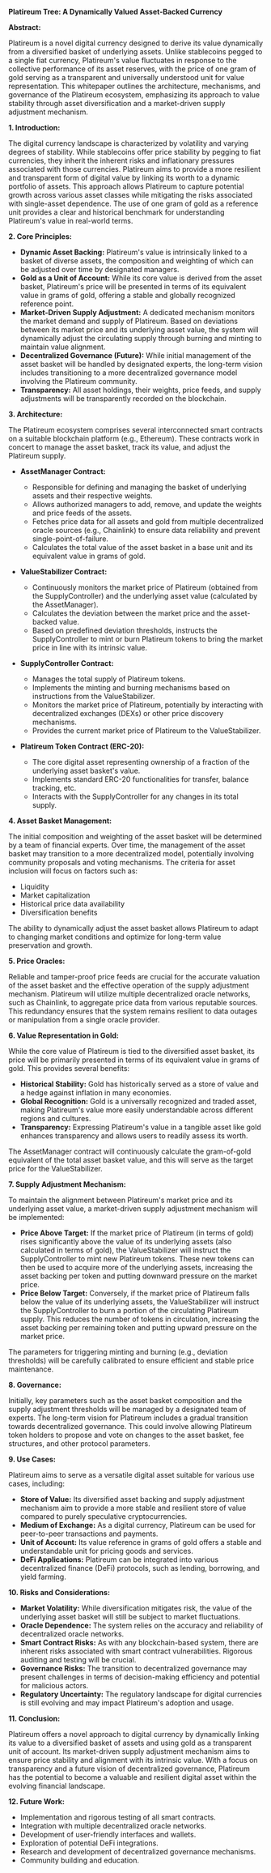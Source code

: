 **Platireum Tree: A Dynamically Valued Asset-Backed Currency**

**Abstract:**

Platireum is a novel digital currency designed to derive its value dynamically from a diversified basket of underlying assets. Unlike stablecoins pegged to a single fiat currency, Platireum's value fluctuates in response to the collective performance of its asset reserves, with the price of one gram of gold serving as a transparent and universally understood unit for value representation. This whitepaper outlines the architecture, mechanisms, and governance of the Platireum ecosystem, emphasizing its approach to value stability through asset diversification and a market-driven supply adjustment mechanism.

**1. Introduction:**

The digital currency landscape is characterized by volatility and varying degrees of stability. While stablecoins offer price stability by pegging to fiat currencies, they inherit the inherent risks and inflationary pressures associated with those currencies. Platireum aims to provide a more resilient and transparent form of digital value by linking its worth to a dynamic portfolio of assets. This approach allows Platireum to capture potential growth across various asset classes while mitigating the risks associated with single-asset dependence. The use of one gram of gold as a reference unit provides a clear and historical benchmark for understanding Platireum's value in real-world terms.

**2. Core Principles:**

* **Dynamic Asset Backing:** Platireum's value is intrinsically linked to a basket of diverse assets, the composition and weighting of which can be adjusted over time by designated managers.
* **Gold as a Unit of Account:** While its core value is derived from the asset basket, Platireum's price will be presented in terms of its equivalent value in grams of gold, offering a stable and globally recognized reference point.
* **Market-Driven Supply Adjustment:** A dedicated mechanism monitors the market demand and supply of Platireum. Based on deviations between its market price and its underlying asset value, the system will dynamically adjust the circulating supply through burning and minting to maintain value alignment.
* **Decentralized Governance (Future):** While initial management of the asset basket will be handled by designated experts, the long-term vision includes transitioning to a more decentralized governance model involving the Platireum community.
* **Transparency:** All asset holdings, their weights, price feeds, and supply adjustments will be transparently recorded on the blockchain.

**3. Architecture:**

The Platireum ecosystem comprises several interconnected smart contracts on a suitable blockchain platform (e.g., Ethereum). These contracts work in concert to manage the asset basket, track its value, and adjust the Platireum supply.

* **AssetManager Contract:**
    * Responsible for defining and managing the basket of underlying assets and their respective weights.
    * Allows authorized managers to add, remove, and update the weights and price feeds of the assets.
    * Fetches price data for all assets and gold from multiple decentralized oracle sources (e.g., Chainlink) to ensure data reliability and prevent single-point-of-failure.
    * Calculates the total value of the asset basket in a base unit and its equivalent value in grams of gold.

* **ValueStabilizer Contract:**
    * Continuously monitors the market price of Platireum (obtained from the SupplyController) and the underlying asset value (calculated by the AssetManager).
    * Calculates the deviation between the market price and the asset-backed value.
    * Based on predefined deviation thresholds, instructs the SupplyController to mint or burn Platireum tokens to bring the market price in line with its intrinsic value.

* **SupplyController Contract:**
    * Manages the total supply of Platireum tokens.
    * Implements the minting and burning mechanisms based on instructions from the ValueStabilizer.
    * Monitors the market price of Platireum, potentially by interacting with decentralized exchanges (DEXs) or other price discovery mechanisms.
    * Provides the current market price of Platireum to the ValueStabilizer.

* **Platireum Token Contract (ERC-20):**
    * The core digital asset representing ownership of a fraction of the underlying asset basket's value.
    * Implements standard ERC-20 functionalities for transfer, balance tracking, etc.
    * Interacts with the SupplyController for any changes in its total supply.

**4. Asset Basket Management:**

The initial composition and weighting of the asset basket will be determined by a team of financial experts. Over time, the management of the asset basket may transition to a more decentralized model, potentially involving community proposals and voting mechanisms. The criteria for asset inclusion will focus on factors such as:

* Liquidity
* Market capitalization
* Historical price data availability
* Diversification benefits

The ability to dynamically adjust the asset basket allows Platireum to adapt to changing market conditions and optimize for long-term value preservation and growth.

**5. Price Oracles:**

Reliable and tamper-proof price feeds are crucial for the accurate valuation of the asset basket and the effective operation of the supply adjustment mechanism. Platireum will utilize multiple decentralized oracle networks, such as Chainlink, to aggregate price data from various reputable sources. This redundancy ensures that the system remains resilient to data outages or manipulation from a single oracle provider.

**6. Value Representation in Gold:**

While the core value of Platireum is tied to the diversified asset basket, its price will be primarily presented in terms of its equivalent value in grams of gold. This provides several benefits:

* **Historical Stability:** Gold has historically served as a store of value and a hedge against inflation in many economies.
* **Global Recognition:** Gold is a universally recognized and traded asset, making Platireum's value more easily understandable across different regions and cultures.
* **Transparency:** Expressing Platireum's value in a tangible asset like gold enhances transparency and allows users to readily assess its worth.

The AssetManager contract will continuously calculate the gram-of-gold equivalent of the total asset basket value, and this will serve as the target price for the ValueStabilizer.

**7. Supply Adjustment Mechanism:**

To maintain the alignment between Platireum's market price and its underlying asset value, a market-driven supply adjustment mechanism will be implemented:

* **Price Above Target:** If the market price of Platireum (in terms of gold) rises significantly above the value of its underlying assets (also calculated in terms of gold), the ValueStabilizer will instruct the SupplyController to mint new Platireum tokens. These new tokens can then be used to acquire more of the underlying assets, increasing the asset backing per token and putting downward pressure on the market price.
* **Price Below Target:** Conversely, if the market price of Platireum falls below the value of its underlying assets, the ValueStabilizer will instruct the SupplyController to burn a portion of the circulating Platireum supply. This reduces the number of tokens in circulation, increasing the asset backing per remaining token and putting upward pressure on the market price.

The parameters for triggering minting and burning (e.g., deviation thresholds) will be carefully calibrated to ensure efficient and stable price maintenance.

**8. Governance:**

Initially, key parameters such as the asset basket composition and the supply adjustment thresholds will be managed by a designated team of experts. The long-term vision for Platireum includes a gradual transition towards decentralized governance. This could involve allowing Platireum token holders to propose and vote on changes to the asset basket, fee structures, and other protocol parameters.

**9. Use Cases:**

Platireum aims to serve as a versatile digital asset suitable for various use cases, including:

* **Store of Value:** Its diversified asset backing and supply adjustment mechanism aim to provide a more stable and resilient store of value compared to purely speculative cryptocurrencies.
* **Medium of Exchange:** As a digital currency, Platireum can be used for peer-to-peer transactions and payments.
* **Unit of Account:** Its value reference in grams of gold offers a stable and understandable unit for pricing goods and services.
* **DeFi Applications:** Platireum can be integrated into various decentralized finance (DeFi) protocols, such as lending, borrowing, and yield farming.

**10. Risks and Considerations:**

* **Market Volatility:** While diversification mitigates risk, the value of the underlying asset basket will still be subject to market fluctuations.
* **Oracle Dependence:** The system relies on the accuracy and reliability of decentralized oracle networks.
* **Smart Contract Risks:** As with any blockchain-based system, there are inherent risks associated with smart contract vulnerabilities. Rigorous auditing and testing will be crucial.
* **Governance Risks:** The transition to decentralized governance may present challenges in terms of decision-making efficiency and potential for malicious actors.
* **Regulatory Uncertainty:** The regulatory landscape for digital currencies is still evolving and may impact Platireum's adoption and usage.

**11. Conclusion:**

Platireum offers a novel approach to digital currency by dynamically linking its value to a diversified basket of assets and using gold as a transparent unit of account. Its market-driven supply adjustment mechanism aims to ensure price stability and alignment with its intrinsic value. With a focus on transparency and a future vision of decentralized governance, Platireum has the potential to become a valuable and resilient digital asset within the evolving financial landscape.

**12. Future Work:**

* Implementation and rigorous testing of all smart contracts.
* Integration with multiple decentralized oracle networks.
* Development of user-friendly interfaces and wallets.
* Exploration of potential DeFi integrations.
* Research and development of decentralized governance mechanisms.
* Community building and education.
